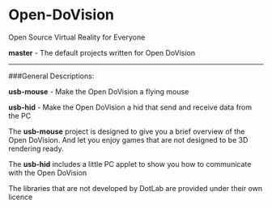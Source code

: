 Open-DoVision
=============

Open Source Virtual Reality for Everyone

**master** - The default projects written for Open DoVision

***

###General Descriptions:

**usb-mouse** - Make the Open DoVision a flying mouse

**usb-hid** - Make the Open DoVision a hid that send and receive data from the PC

The **usb-mouse** project is designed to give you a brief overview of the Open DoVision. And let you enjoy games that are not designed to be 3D rendering ready.

The **usb-hid** includes a little PC applet to show you how to communicate with the Open DoVision

The libraries that are not developed by DotLab are provided under their own licence
